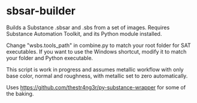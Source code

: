 # sbsar-builder
Builds a Substance .sbsar and .sbs from a set of images. Requires Substance Automation Toolkit, and its Python module installed. 

Change "wsbs.tools_path" in combine.py to match your root folder for SAT executables. If you want to use the Windows shortcut, modify it to match your folder and Python executable.

This script is work in progress and assumes metallic workflow with only base color, normal and roughness, with metallic set to zero automatically.

Uses https://github.com/thestr4ng3r/py-substance-wrapper for some of the baking.
